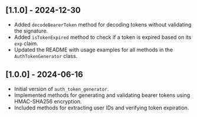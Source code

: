 
## [1.1.0] - 2024-12-30
- Added `decodeBearerToken` method for decoding tokens without validating the signature.
- Added `isTokenExpired` method to check if a token is expired based on its `exp` claim.
- Updated the README with usage examples for all methods in the `AuthTokenGenerator` class.

## [1.0.0] - 2024-06-16
- Initial version of `auth_token_generator`.
- Implemented methods for generating and validating bearer tokens using HMAC-SHA256 encryption.
- Included methods for extracting user IDs and verifying token expiration.

